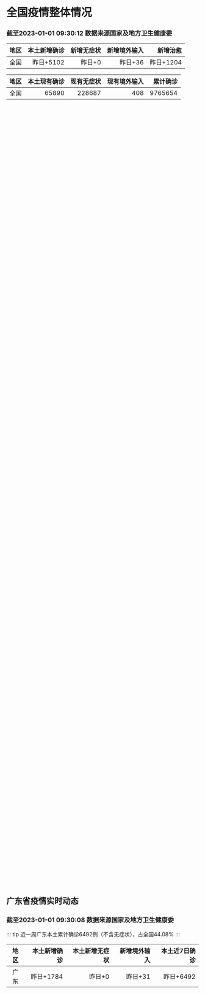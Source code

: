
# 全国疫情整体情况
### 截至2023-01-01 09:30:12 数据来源国家及地方卫生健康委

|地区|本土新增确诊|新增无症状|新增境外输入|新增治愈|
|:--:|---:|---:|---:|---:|
|全国|昨日+5102|昨日+0|昨日+36|昨日+1204|

|地区|本土现有确诊|现有无症状|现有境外输入|累计确诊|
|:--:|---:|---:|---:|---:|
|全国|65890|228687|408|9765654|

<ChinaMap :dataList="dataList" :title="title"/>

<div id="chinaDayModify" style="width:100%;height:500px;margin-bottom:10px;"></div>
<div id="chinaAddHistoryData" style="width:100%;height:500px;margin-bottom:10px;"></div>
<div id="chinaNowHistoryData" style="width:100%;height:500px;margin-bottom:10px;"></div>
<div id="chinaTotalHistoryData" style="width:100%;height:500px;margin-bottom:10px;"></div>


## 广东省疫情实时动态
### 截至2023-01-01 09:30:08 数据来源国家及地方卫生健康委

::: tip 近一周广东本土累计确诊6492例（不含无症状），占全国44.08%
:::

|地区|本土新增确诊|本土新增无症状|新增境外输入|本土近7日确诊|
|:--:|---:|---:|---:|---:|
|广东|昨日+1784|昨日+0|昨日+31|昨日+6492|

<div id="guangdongModify" style="width:100%;height:500px;margin-bottom:10px;"></div>
<div id="guangdongTotalHistory" style="width:100%;height:500px;margin-bottom:10px;"></div>
<div id="guangzhouModifyHistory" style="width:100%;height:500px;margin-bottom:10px;"></div>


<script>
import * as echarts from 'echarts'
export default {
  data(){
    return {
      title: '新增本土确诊',
      dataList: [{name: '台湾', value: 0, addList: []},{name: '香港', value: 0, addList: []},{name: '广东', value: 1784, addList: [{name: '未公布来源', num: 1784},
]},{name: '湖北', value: 103, addList: [{name: '未公布来源', num: 103},
]},{name: '上海', value: 57, addList: [{name: '未公布来源', num: 57},
]},{name: '吉林', value: 7, addList: [{name: '未公布来源', num: 7},
]},{name: '四川', value: 180, addList: [{name: '未公布来源', num: 180},
]},{name: '重庆', value: 272, addList: [{name: '未公布来源', num: 272},
]},{name: '福建', value: 562, addList: [{name: '未公布来源', num: 562},
]},{name: '海南', value: 2, addList: [{name: '未公布来源', num: 2},
]},{name: '河南', value: 27, addList: [{name: '未公布来源', num: 27},
]},{name: '内蒙古', value: 6, addList: [{name: '未公布来源', num: 6},
]},{name: '北京', value: 718, addList: [{name: '未公布来源', num: 718},
]},{name: '云南', value: 162, addList: [{name: '未公布来源', num: 162},
]},{name: '浙江', value: 16, addList: [{name: '未公布来源', num: 16},
]},{name: '陕西', value: 211, addList: [{name: '未公布来源', num: 211},
]},{name: '黑龙江', value: 43, addList: [{name: '未公布来源', num: 43},
]},{name: '山西', value: 72, addList: [{name: '未公布来源', num: 72},
]},{name: '山东', value: 15, addList: [{name: '未公布来源', num: 15},
]},{name: '湖南', value: 151, addList: [{name: '未公布来源', num: 151},
]},{name: '江苏', value: 26, addList: [{name: '未公布来源', num: 26},
]},{name: '天津', value: 62, addList: [{name: '未公布来源', num: 62},
]},{name: '辽宁', value: 62, addList: [{name: '未公布来源', num: 62},
]},{name: '河北', value: 13, addList: [{name: '未公布来源', num: 13},
]},{name: '广西', value: 399, addList: [{name: '未公布来源', num: 399},
]},{name: '新疆', value: 0, addList: []},{name: '澳门', value: 0, addList: []},{name: '江西', value: 74, addList: [{name: '未公布来源', num: 74},
]},{name: '贵州', value: 7, addList: [{name: '未公布来源', num: 7},
]},{name: '安徽', value: 10, addList: [{name: '未公布来源', num: 10},
]},{name: '甘肃', value: 3, addList: [{name: '未公布来源', num: 3},
]},{name: '西藏', value: 0, addList: []},{name: '青海', value: 0, addList: []},{name: '宁夏', value: 58, addList: [{name: '未公布来源', num: 58},
]},{name: '南海诸岛', value: 0, addList: []}]
    }
  },
  mounted () {
    const themeObj = {"color":["#2ec7c9","#b6a2de","#5ab1ef","#ffb980","#d87a80","#8d98b3","#e5cf0d","#97b552","#95706d","#dc69aa","#07a2a4","#9a7fd1","#588dd5","#f5994e","#c05050","#59678c","#c9ab00","#7eb00a","#6f5553","#c14089"],"backgroundColor":"rgba(0,0,0,0)","textStyle":{},"title":{"textStyle":{"color":"#008acd"},"subtextStyle":{"color":"#aaaaaa"}},"line":{"itemStyle":{"borderWidth":1},"lineStyle":{"width":2},"symbolSize":3,"symbol":"emptyCircle","smooth":true},"radar":{"itemStyle":{"borderWidth":1},"lineStyle":{"width":2},"symbolSize":3,"symbol":"emptyCircle","smooth":true},"bar":{"itemStyle":{"barBorderWidth":0,"barBorderColor":"#ccc"}},"pie":{"itemStyle":{"borderWidth":0,"borderColor":"#ccc"}},"scatter":{"itemStyle":{"borderWidth":0,"borderColor":"#ccc"}},"boxplot":{"itemStyle":{"borderWidth":0,"borderColor":"#ccc"}},"parallel":{"itemStyle":{"borderWidth":0,"borderColor":"#ccc"}},"sankey":{"itemStyle":{"borderWidth":0,"borderColor":"#ccc"}},"funnel":{"itemStyle":{"borderWidth":0,"borderColor":"#ccc"}},"gauge":{"itemStyle":{"borderWidth":0,"borderColor":"#ccc"}},"candlestick":{"itemStyle":{"color":"#d87a80","color0":"#2ec7c9","borderColor":"#d87a80","borderColor0":"#2ec7c9","borderWidth":1}},"graph":{"itemStyle":{"borderWidth":0,"borderColor":"#ccc"},"lineStyle":{"width":1,"color":"#aaaaaa"},"symbolSize":3,"symbol":"emptyCircle","smooth":true,"color":["#2ec7c9","#b6a2de","#5ab1ef","#ffb980","#d87a80","#8d98b3","#e5cf0d","#97b552","#95706d","#dc69aa","#07a2a4","#9a7fd1","#588dd5","#f5994e","#c05050","#59678c","#c9ab00","#7eb00a","#6f5553","#c14089"],"label":{"color":"#eeeeee"}},"map":{"itemStyle":{"areaColor":"#dddddd","borderColor":"#eeeeee","borderWidth":0.5},"label":{"color":"#d87a80"},"emphasis":{"itemStyle":{"areaColor":"rgba(254,153,78,1)","borderColor":"#444","borderWidth":1},"label":{"color":"rgb(100,0,0)"}}},"geo":{"itemStyle":{"areaColor":"#dddddd","borderColor":"#eeeeee","borderWidth":0.5},"label":{"color":"#d87a80"},"emphasis":{"itemStyle":{"areaColor":"rgba(254,153,78,1)","borderColor":"#444","borderWidth":1},"label":{"color":"rgb(100,0,0)"}}},"categoryAxis":{"axisLine":{"show":true,"lineStyle":{"color":"#008acd"}},"axisTick":{"show":true,"lineStyle":{"color":"#333"}},"axisLabel":{"show":true,"color":"#333"},"splitLine":{"show":false,"lineStyle":{"color":["#eee"]}},"splitArea":{"show":false,"areaStyle":{"color":["rgba(250,250,250,0.3)","rgba(200,200,200,0.3)"]}}},"valueAxis":{"axisLine":{"show":true,"lineStyle":{"color":"#008acd"}},"axisTick":{"show":true,"lineStyle":{"color":"#333"}},"axisLabel":{"show":true,"color":"#333"},"splitLine":{"show":true,"lineStyle":{"color":["#eee"]}},"splitArea":{"show":true,"areaStyle":{"color":["rgba(250,250,250,0.3)","rgba(200,200,200,0.3)"]}}},"logAxis":{"axisLine":{"show":true,"lineStyle":{"color":"#008acd"}},"axisTick":{"show":true,"lineStyle":{"color":"#333"}},"axisLabel":{"show":true,"color":"#333"},"splitLine":{"show":true,"lineStyle":{"color":["#eee"]}},"splitArea":{"show":true,"areaStyle":{"color":["rgba(250,250,250,0.3)","rgba(200,200,200,0.3)"]}}},"timeAxis":{"axisLine":{"show":true,"lineStyle":{"color":"#008acd"}},"axisTick":{"show":true,"lineStyle":{"color":"#333"}},"axisLabel":{"show":true,"color":"#333"},"splitLine":{"show":true,"lineStyle":{"color":["#eee"]}},"splitArea":{"show":false,"areaStyle":{"color":["rgba(250,250,250,0.3)","rgba(200,200,200,0.3)"]}}},"toolbox":{"iconStyle":{"borderColor":"#2ec7c9"},"emphasis":{"iconStyle":{"borderColor":"#18a4a6"}}},"legend":{"textStyle":{"color":"#333333"}},"tooltip":{"axisPointer":{"lineStyle":{"color":"#008acd","width":"1"},"crossStyle":{"color":"#008acd","width":"1"}}},"timeline":{"lineStyle":{"color":"#008acd","width":1},"itemStyle":{"color":"#008acd","borderWidth":1},"controlStyle":{"color":"#008acd","borderColor":"#008acd","borderWidth":0.5},"checkpointStyle":{"color":"#2ec7c9","borderColor":"#2ec7c9"},"label":{"color":"#008acd"},"emphasis":{"itemStyle":{"color":"#a9334c"},"controlStyle":{"color":"#008acd","borderColor":"#008acd","borderWidth":0.5},"label":{"color":"#008acd"}}},"visualMap":{"color":["#5ab1ef","#e0ffff"]},"dataZoom":{"backgroundColor":"rgba(47,69,84,0)","dataBackgroundColor":"#efefff","fillerColor":"rgba(182,162,222,0.2)","handleColor":"#008acd","handleSize":"100%","textStyle":{"color":"#333333"}},"markPoint":{"label":{"color":"#eeeeee"},"emphasis":{"label":{"color":"#eeeeee"}}}}

    echarts.registerTheme('dark', (themeObj))

    this.chartChDay = echarts.init(document.getElementById("chinaDayModify"), "dark")
,this.chartChAdd = echarts.init(document.getElementById("chinaAddHistoryData"), "dark")
,this.chartChNow = echarts.init(document.getElementById("chinaNowHistoryData"), "dark")
,this.chartChTotal = echarts.init(document.getElementById("chinaTotalHistoryData"), "dark")
,this.chartGdMod = echarts.init(document.getElementById("guangdongModify"), "dark")
,this.chartGdTotal = echarts.init(document.getElementById("guangdongTotalHistory"), "dark")
,this.chartGzMod = echarts.init(document.getElementById("guangzhouModifyHistory"), "dark")


    const option_gd_mod = {
      title: {
        text: '广东疫情新增趋势（人）'
      },
      tooltip: {
        trigger: 'axis',
        axisPointer: {
          type: 'cross',
          label: {
            backgroundColor: '#6a7985'
          }
        }
      },
      legend: {
        top: 20,
        data: [{name: '本土新增确诊',icon: 'rect'}, {name: '本土新增无症状',icon: 'rect'},{name: '新增境外输入',icon: 'rect'}]
      },
      grid: {
        left: '3%',
        right: '4%',
        bottom: '3%',
        containLabel: true
      },
      toolbox: {
        feature: {
          saveAsImage: {}
        }
      },
      xAxis: {
        type: 'category',
        boundaryGap: false,
        data: ["11.03","11.04","11.05","11.06","11.07","11.08","11.09","11.10","11.11","11.12","11.13","11.14","11.15","11.16","11.17","11.18","11.19","11.20","11.21","11.22","11.23","11.24","11.25","11.26","11.27","11.28","11.29","11.30","12.01","12.02","12.03","12.04","12.05","12.06","12.07","12.08","12.09","12.10","12.11","12.12","12.13","12.14","12.15","12.16","12.17","12.18","12.19","12.20","12.21","12.22","12.23","12.24","12.25","12.26","12.27","12.28","12.29","12.30","12.31",]
      },
      yAxis: {
        type: 'value'
      },
      series: [
        {
          name: '本土新增确诊',
          type: 'line',
          areaStyle: {},
          emphasis: {
            focus: 'series'
          },
          data: [195,219,252,224,319,592,500,546,760,727,707,586,564,1246,1338,1102,1157,984,781,860,1791,892,991,1386,1347,1168,1518,1599,1782,1666,1868,1686,2120,1719,1437,1391,1115,735,879,775,1044,857,1065,990,915,846,1075,1171,1325,1599,1737,1384,1182,1976,2233,2239,2400,2766,1784,]
        },
        {
          name: '本土新增无症状',
          type: 'line',
          areaStyle: {},
          emphasis: {
            focus: 'series'
          },
          data: [470,669,1330,1882,2330,2611,2507,2461,2996,3541,3941,5047,6215,8576,9110,8535,8381,8101,8241,7951,7505,7584,7405,7705,7761,7725,7236,6315,6010,5053,4785,4816,3421,3200,2713,1989,1819,1791,1468,1264,1817,0,0,0,0,0,0,0,0,0,0,0,0,0,0,0,0,0,0,]
        },
        {
          name: '新增境外输入',
          type: 'line',
          areaStyle: {},
          emphasis: {
            focus: 'series'
          },
          data: [13,9,21,10,12,16,14,23,9,15,19,19,24,10,20,13,21,38,35,23,19,23,25,23,24,19,11,12,16,12,14,17,15,15,14,12,10,27,21,22,5,17,17,13,17,31,36,18,47,41,6,11,5,22,82,4,18,9,31,]
        }
      ]
    };

    const option_gd_total = {
      title: {
        text: '广东疫情概览（人）'
      },
      tooltip: {
        trigger: 'axis',
        axisPointer: {
          type: 'cross',
          label: {
            backgroundColor: '#6a7985'
          }
        }
      },
      legend: {
        top: 20,
        data: [{name: '累计确诊',icon: 'rect'},{name: '累计治愈',icon: 'rect'}]
      },
      grid: {
        left: '3%',
        right: '4%',
        bottom: '3%',
        containLabel: true
      },
      toolbox: {
        feature: {
          saveAsImage: {}
        }
      },
      xAxis: {
        type: 'category',
        boundaryGap: false,
        data: ["11.03","11.04","11.05","11.06","11.07","11.08","11.09","11.10","11.11","11.12","11.13","11.14","11.15","11.16","11.17","11.18","11.19","11.20","11.21","11.22","11.23","11.24","11.25","11.26","11.27","11.28","11.29","11.30","12.01","12.02","12.03","12.04","12.05","12.06","12.07","12.08","12.09","12.10","12.11","12.12","12.13","12.14","12.15","12.16","12.17","12.18","12.19","12.20","12.21","12.22","12.23","12.24","12.25","12.26","12.27","12.28","12.29","12.30","12.31",]
      },
      yAxis: {
        type: 'value'
      },
      series: [
        {
          name: '累计确诊',
          type: 'line',
          areaStyle: {},
          emphasis: {
            focus: 'series'
          },
          data: [12591,12819,13092,13336,13657,14264,14779,15348,16117,16859,17585,18190,18778,20034,21392,22507,23685,24707,25523,26406,28216,29131,30147,31556,32927,34114,35643,37254,38666,40344,42226,43929,46450,48187,49638,51041,52166,52928,53828,54625,55674,56548,57630,58633,59565,60442,61553,62742,64114,65754,67497,68892,70079,72077,74392,76635,79053,79053,80868,]
        },
        {
          name: '累计治愈',
          type: 'line',
          areaStyle: {},
          emphasis: {
            focus: 'series'
          },
          data: [10298,10298,10298,10298,10298,11470,11470,11470,11470,11470,11470,11470,11470,11470,11470,11470,11470,11470,11470,11470,11470,11470,11470,11470,11470,11470,22472,22472,24794,24794,24794,24794,24794,24794,24794,24794,24794,24794,24794,24794,24794,24794,24794,24794,24794,24794,24794,51366,51366,51366,51366,51366,51366,51366,51366,51366,51366,51366,51366,]
        }
      ]
    };

    const option_gz_mod = {
      title: {
        text: '广州疫情新增趋势（人）'
      },
      tooltip: {
        trigger: 'axis',
        axisPointer: {
          type: 'cross',
          label: {
            backgroundColor: '#6a7985'
          }
        }
      },
      legend: {
        top: 20,
        data: [{name: '本土新增确诊',icon: 'rect'},{name: '本土新增无症状',icon: 'rect'}]
      },
      grid: {
        left: '3%',
        right: '4%',
        bottom: '3%',
        containLabel: true
      },
      toolbox: {
        feature: {
          saveAsImage: {}
        }
      },
      xAxis: {
        type: 'category',
        boundaryGap: false,
        data: ["1103","1104","1105","1106","1107","1108","1109","1110","1111","1112","1113","1114","1115","1116","1117","1118","1119","1120","1121","1122","1123","1124","1125","1126","1127","1128","1129","1130","1201","1202","1203","1204","1205","1206","1207","1208","1209","1210","1211","1212","1213","1214","1215","1216","1217","1218","1219","1220","1221","1222","1223","1224","1225",]
      },
      yAxis: {
        type: 'value'
      },
      series: [
        {
          name: '本土新增确诊',
          type: 'line',
          areaStyle: {},
          emphasis: {
            focus: 'series'
          },
          data: [149,168,183,158,232,478,423,466,694,662,656,552,509,1189,1241,983,1050,882,681,722,1645,734,824,1177,1129,959,1236,1313,1468,1201,1197,1044,1505,1233,1042,968,591,286,432,366,554,370,505,451,403,374,537,564,546,0,0,0,0,]
        },
        {
          name: '本土新增无症状',
          type: 'line',
          areaStyle: {},
          emphasis: {
            focus: 'series'
          },
          data: [430,635,1259,1813,2263,2546,2430,2358,2921,3464,3876,4977,6138,8486,8989,8444,8234,7885,7957,7735,7192,7267,7058,7266,7166,6993,6454,5629,5185,4096,3771,3663,2262,2090,1640,1005,804,817,599,434,741,0,0,0,0,0,0,0,0,0,0,0,0,]
        }
      ]
    };

    const option_ch_day  = {
      series: [
        {
          type: 'treemap',
          data: [
            {
              name: '本土新增确诊昨日+5102',
              value: 5102,
            },
            {
              name: '新增无症状昨日+0',
              value: 1,
            },
            {
              name: '新增境外输入昨日+36',
              value: 36,
            },
            {
              name: '新增治愈昨日+1204',
              value: 1204,
            },
          ]
        }
      ]
    };

    const option_ch_add = {
      title: {
        text: '新增疫情整体走势'
      },
      tooltip: {
        trigger: 'axis',
        axisPointer: {
          type: 'cross',
          label: {
            backgroundColor: '#6a7985'
          }
        }
      },
      legend: {
        top: 20,
        data: [{name: '本土确诊',icon: 'rect'}, {name: '无症状感染',icon: 'rect'},{name: '新增境外输入',icon: 'rect'}]
      },
      grid: {
        left: '3%',
        right: '4%',
        bottom: '3%',
        containLabel: true
      },
      toolbox: {
        feature: {
          saveAsImage: {}
        }
      },
      xAxis: {
        type: 'category',
        boundaryGap: false,
        data: ["11.01","11.02","11.03","11.04","11.05","11.06","11.07","11.08","11.09","11.10","11.11","11.12","11.13","11.14","11.15","11.16","11.17","11.18","11.19","11.20","11.21","11.22","11.23","11.24","11.25","11.26","11.27","11.28","11.29","11.30","12.01","12.02","12.03","12.04","12.05","12.06","12.07","12.08","12.09","12.10","12.11","12.12","12.13","12.14","12.15","12.16","12.17","12.18","12.19","12.20","12.21","12.22","12.23","12.24","12.25","12.26","12.27","12.28","12.29","12.30","12.31",]
      },
      yAxis: {
        type: 'value'
      },
      series: [
        {
          name: '本土确诊',
          type: 'line',
          areaStyle: {},
          emphasis: {
            focus: 'series'
          },
          data: [409,531,704,596,526,535,843,1294,1133,1150,1452,1675,1747,1621,1568,2328,2276,2055,2204,2277,2145,2641,3927,3041,3405,3648,3748,3561,4236,4080,4233,3933,4168,4247,4988,4351,4031,3588,3034,2270,2171,2270,2249,1944,2091,2229,2028,1918,2656,3049,2966,3696,4103,2940,2637,4388,5136,5080,5491,7179,5102,]
        },
        {
          name: '无症状感染',
          type: 'line',
          areaStyle: {},
          emphasis: {
            focus: 'series'
          },
          data: [2346,2669,3167,3063,3894,4961,6632,6882,7691,9385,10351,13086,14325,16151,18491,20804,22853,22208,22011,24547,25754,26242,27517,29654,31504,35858,36304,34860,33376,31720,30539,28894,27433,25477,22859,20764,17134,13004,10551,8327,6455,5181,0,0,0,0,0,0,0,0,0,0,0,0,0,0,0,0,0,0,0,]
        },
        {
          name: '新增境外输入',
          type: 'line',
          areaStyle: {},
          emphasis: {
            focus: 'series'
          },
          data: [56,50,53,61,62,34,47,52,52,59,52,36,47,40,55,60,86,82,63,88,80,78,83,62,69,61,74,63,52,70,45,55,45,71,58,58,48,49,48,68,69,45,42,56,66,57,69,77,66,52,64,65,25,43,31,48,95,22,24,25,36,]
        }
      ]
    };

    const option_ch_now = {
      title: {
        text: '现有疫情整体走势'
      },
      tooltip: {
        trigger: 'axis',
        axisPointer: {
          type: 'cross',
          label: {
            backgroundColor: '#6a7985'
          }
        }
      },
      legend: {
        top: 20,
        data: [{name: '本土确诊',icon: 'rect'}, {name: '无症状感染',icon: 'rect'},{name: '新增境外输入',icon: 'rect'}]
      },
      grid: {
        left: '3%',
        right: '4%',
        bottom: '3%',
        containLabel: true
      },
      toolbox: {
        feature: {
          saveAsImage: {}
        }
      },
      xAxis: {
        type: 'category',
        boundaryGap: false,
        data: ["11.01","11.02","11.03","11.04","11.05","11.06","11.07","11.08","11.09","11.10","11.11","11.12","11.13","11.14","11.15","11.16","11.17","11.18","11.19","11.20","11.21","11.22","11.23","11.24","11.25","11.26","11.27","11.28","11.29","11.30","12.01","12.02","12.03","12.04","12.05","12.06","12.07","12.08","12.09","12.10","12.11","12.12","12.13","12.14","12.15","12.16","12.17","12.18","12.19","12.20","12.21","12.22","12.23","12.24","12.25","12.26","12.27","12.28","12.29","12.30","12.31",]
      },
      yAxis: {
        type: 'value'
      },
      series: [
        {
          name: '本土确诊',
          type: 'line',
          areaStyle: {},
          emphasis: {
            focus: 'series'
          },
          data: [4324,4641,5070,5473,5792,6113,6742,7801,8635,9385,10387,11647,12855,13935,14820,16631,17901,19102,20202,21550,22606,23923,26090,27429,28985,30646,32348,33190,34851,36571,38012,38648,39571,40008,41882,42366,42724,42640,41065,38903,37461,35849,34830,34288,34283,33888,34193,34808,35509,36636,37295,38884,41265,43449,45397,48154,51406,54566,57769,61980,65890,]
        },
        {
          name: '无症状感染',
          type: 'line',
          areaStyle: {},
          emphasis: {
            focus: 'series'
          },
          data: [530,523,527,530,532,504,502,512,520,530,532,528,534,538,525,541,576,607,627,660,690,707,723,735,760,764,781,777,765,776,736,710,657,625,599,589,542,518,494,488,507,491,444,412,424,446,460,490,467,475,475,471,434,419,406,396,445,435,421,406,408,]
        },
        {
          name: '新增境外输入',
          type: 'line',
          areaStyle: {},
          emphasis: {
            focus: 'series'
          },
          data: [20631,22423,24734,26924,30018,34158,39861,45493,51292,59141,67715,79170,91603,105362,120524,136643,154412,172048,188616,207376,226934,245895,264312,281195,299495,318626,340796,360424,375154,386771,394333,394150,389264,382512,369357,354890,340392,320318,294934,272508,249168,228687,228687,228687,228687,228687,228687,228687,228687,228687,228687,228687,228687,228687,228687,228687,228687,228687,228687,228687,228687,]
        }
      ]
    };

    const option_ch_total = {
      title: {
        text: '累计疫情整体走势'
      },
      tooltip: {
        trigger: 'axis',
        axisPointer: {
          type: 'cross',
          label: {
            backgroundColor: '#6a7985'
          }
        }
      },
      legend: {
        top: 20,
        data: [{name: '确诊(含港澳台)', con: 'rect'}, {name: '死亡(含港澳台)',icon: 'rect'}]
      },
      grid: {
        left: '3%',
        right: '4%',
        bottom: '3%',
        containLabel: true
      },
      toolbox: {
        feature: {
          saveAsImage: {}
        }
      },
      xAxis: {
        type: 'category',
        boundaryGap: false,
        data: ["11.01","11.02","11.03","11.04","11.05","11.06","11.07","11.08","11.09","11.10","11.11","11.12","11.13","11.14","11.15","11.16","11.17","11.18","11.19","11.20","11.21","11.22","11.23","11.24","11.25","11.26","11.27","11.28","11.29","11.30","12.01","12.02","12.03","12.04","12.05","12.06","12.07","12.08","12.09","12.10","12.11","12.12","12.13","12.14","12.15","12.16","12.17","12.18","12.19","12.20","12.21","12.22","12.23","12.24","12.25","12.26","12.27","12.28","12.29","12.30","12.31",]
      },
      yAxis: {
        type: 'value'
      },
      series: [
        {
          name: '确诊(含港澳台)',
          type: 'line',
          areaStyle: {},
          emphasis: {
            focus: 'series'
          },
          data: [8444367,8478830,8510115,8538758,8565587,8591083,8609153,8635852,8662662,8686925,8709454,8731122,8752310,8771347,8792321,8818365,8841863,8862956,8882454,8901981,8917011,8938818,8961750,8981987,9000592,9018455,9036539,9051741,9074256,9074256,9074256,9074256,9074256,9074256,9190921,9212751,9212751,9212751,9212751,9293435,9293435,9326304,9326304,9326304,9326304,9326304,9326304,9326304,9326304,9326304,9326304,9326304,9558276,9558276,9558276,9558276,9558276,9558276,9558276,9765654,9765654,]
        },
        {
          name: '死亡(含港澳台)',
          type: 'line',
          areaStyle: {},
          emphasis: {
            focus: 'series'
          },
          data: [26823,26823,26823,26823,26823,26823,28900,28939,28939,28939,28939,28939,28939,28939,28939,28939,28939,28939,28939,28939,28939,28939,28939,28939,28939,28939,28939,28939,28939,28939,28939,28939,28939,28939,28939,28939,28939,28939,28939,28939,28939,28939,28939,28939,28939,28939,28939,28939,28939,28939,28939,28939,28939,28939,28939,28939,28939,28939,28939,28939,28939,]
        }
      ]
    };

    this.chartGdMod.setOption(option_gd_mod);
    this.chartGdTotal.setOption(option_gd_total);
    this.chartGzMod.setOption(option_gz_mod);
    this.chartChDay.setOption(option_ch_day);
    this.chartChAdd.setOption(option_ch_add);
    this.chartChNow.setOption(option_ch_now);
    this.chartChTotal.setOption(option_ch_total);

    window.onresize = () => {
      this.chartGdMod.resize()
      this.chartGdTotal.resize()
      this.chartGzMod.resize()
      this.chartChDay.resize()
      this.chartChAdd.resize()
      this.chartChNow.resize()
      this.chartChTotal.resize()
    }
  }
}
</script>

## 广东省各地区疫情情况

::: danger 0个中高风险地区
:::

|地区|本土新增确诊|本土新增无症状|本土近7日确诊|中高风险地区|
|:--:|---:|---:|---:|---:|
|未公布来源|+1784|0|0|0|
|广州|0|0|+3023|0|
|汕头|0|0|+514|0|
|深圳|0|0|+480|0|
|云浮|0|0|+320|0|
|惠州|0|0|+302|0|
|佛山|0|0|+258|0|
|潮州|0|0|+253|0|
|中山|0|0|+210|0|
|珠海|0|0|+207|0|
|阳江|0|0|+195|0|
|湛江|0|0|+139|0|
|茂名|0|0|+120|0|
|江门|0|0|+111|0|
|肇庆|0|0|+69|0|
|梅州|0|0|+62|0|
|韶关|0|0|+61|0|
|汕尾|0|0|+55|0|
|清远|0|0|+43|0|
|东莞|0|0|+35|0|
|河源|0|0|+19|0|
|揭阳|0|0|+16|0|


## 广东疫情热点动态

  
### 12-31 23:02
::: tip 湛江中心人民医院新冠疫苗临时接种点暂停接种的公告
  近日，笔者从“赤坎发布”微信公众号获悉，湛江中心人民医院自2023年1月1日起至2月28日暂停新冠疫苗接种工作，具体内容如下：  广大市民朋友们：  为全力做好疫情救治的保障及在院患者的诊疗工作，...

信息来源：南方PLUS

[阅读全文](https://h5.baike.qq.com/mobile/landing.html?docid=20221231A0867600&isNews=1&adtag=wxjk.yqssc.yqdt)
:::

### 12-31 22:26
::: tip 广东罗浮山国药向各界捐赠千万元百草油等抗疫药品
 图为广东罗浮山国药向社会各界捐赠药品现场　罗浮山国药 供图 中新网惠州12月31日电 (记者 宋秀杰)记者31日从广东罗浮山国药了解到，今年12月初以来，罗浮山国药已向广东、山东、云南、贵州等全国多...

信息来源：中国新闻网

[阅读全文](https://h5.baike.qq.com/mobile/landing.html?docid=20221231A07Z7E00&isNews=1&adtag=wxjk.yqssc.yqdt)
:::

### 12-31 19:05
::: tip 保健康、防重症！梅州发布元旦春节期间防疫工作十二条
  日前，梅州印发2023年元旦春节期间新型冠状病毒感染疫情防控工作方案（下称“《方案》”），强调要围绕“保健康、防重症”的目标，坚持科学防治、精准施策，推动落实“四方责任”，强化人员安全有序流动、强...

信息来源：南方PLUS

[阅读全文](https://h5.baike.qq.com/mobile/landing.html?docid=20221231A0654Z00&isNews=1&adtag=wxjk.yqssc.yqdt)
:::

### 12-31 12:02
::: tip 爱心送药解“疫”时之忧！潮安区凤凰镇设8个“爱心防疫”服务点
  12月30日，潮州市潮安区凤凰镇举行捐赠爱心药品仪式，潮州市金凤凰公益基金会向凤凰镇捐赠出移动式制氧机10台，布洛芬、对乙酰氨基酚等退烧药9.5万片，复方板蓝根颗粒和医用口罩一批，帮助全镇65周岁...

信息来源：南方PLUS

[阅读全文](https://h5.baike.qq.com/mobile/landing.html?docid=20221231A02KLF00&isNews=1&adtag=wxjk.yqssc.yqdt)
:::

### 12-29 23:25
::: tip “黑市”价格过万！辉瑞新冠药被疯抢，记者实探深圳医院…更多新冠治疗药物在路上
随着感染患者持续增加，新冠治疗药物的需求持续上升。其中，辉瑞新冠特效药Paxlovid作为最受关注的新冠口服抗病毒药，“黑市”价格过万却仍是一药难求。Paxlovid要不要买？怎么买？还有哪些替代选择...

信息来源：证券时报

[阅读全文](https://h5.baike.qq.com/mobile/landing.html?docid=20221229A09PSR00&isNews=1&adtag=wxjk.yqssc.yqdt)
:::

### 12-29 14:13
::: tip 嘉应制药：公司多款产品入选广东省新冠病毒感染者重点用药监管目录
嘉应制药12月29日在互动平台表示，根据《广东省新冠病毒感染者重点用药监管目录》，公司产品中入选的包括：橘红痰咳颗粒、双料喉风含片、双料喉风散、通宣理肺丸、重感灵片。面对疫情，公司从管理层到各部门员工...

信息来源：界面新闻

[阅读全文](https://h5.baike.qq.com/mobile/landing.html?docid=20221229A03Y9200&isNews=1&adtag=wxjk.yqssc.yqdt)
:::

### 12-29 10:02
::: tip 守护“一老一小”！珠海进一步落实新冠科学精准防控政策
  随着珠海市进一步落实新冠科学精准防控政策，“一老一小”成为医疗关注的重点。12月21日，珠海市卫生健康局党委书记、局长徐超龙，香洲区副区长苗奇峰走访珠海市养老中心，视察指导中心抗疫工作；珠海市人民...

信息来源：南方PLUS

[阅读全文](https://h5.baike.qq.com/mobile/landing.html?docid=20221229A01HYO00&isNews=1&adtag=wxjk.yqssc.yqdt)
:::

### 12-29 07:52
::: tip 新冠疫苗“第4针”深圳开打，三类人群应进行第二剂次加强针
记者12月28日从市卫健委获悉，新冠疫苗“第4针”深圳开打。现阶段，在第一剂次加强针基础上，主要有三类人群应进行第二剂次加强针：感染高风险人群、60岁以上老年人群以及具有较严重基础性疾病和免疫力低下人...

信息来源：深圳特区报

[阅读全文](https://h5.baike.qq.com/mobile/landing.html?docid=20221229A00NOS00&isNews=1&adtag=wxjk.yqssc.yqdt)
:::

### 12-28 16:39
::: tip 入境防疫隔离即将取消，三位亲历者讲述“回国路之变”
12月26日晚间，国务院联防联控机制印发《关于对新型冠状病毒感染实施“乙类乙管”的总体方案》。其中提出，优化中外人员往来管理，取消入境后全员核酸检测和集中隔离，取消“五个一”及客座率限制等国际客运航班...

信息来源：封面新闻

[阅读全文](https://h5.baike.qq.com/mobile/landing.html?docid=20221228A055QT00&isNews=1&adtag=wxjk.yqssc.yqdt)
:::

### 12-28 00:11
::: tip 避免“扑空”！阳江三大市级医院核酸检测均实行限号
  12月26日、27日，阳江市人民医院、阳江市公共卫生医院、阳江市妇幼保健院先后发布通告，对核酸检测服务进行调整，设置每日检测上限。请有需要的市民注意，以免“扑空”。  阳江市人民医院：  网上预约...

信息来源：南方PLUS

[阅读全文](https://h5.baike.qq.com/mobile/landing.html?docid=20221228A003O200&isNews=1&adtag=wxjk.yqssc.yqdt)
:::


## 广州疫情热点动态

  
### 12-31 23:02
::: tip 湛江中心人民医院新冠疫苗临时接种点暂停接种的公告
  近日，笔者从“赤坎发布”微信公众号获悉，湛江中心人民医院自2023年1月1日起至2月28日暂停新冠疫苗接种工作，具体内容如下：  广大市民朋友们：  为全力做好疫情救治的保障及在院患者的诊疗工作，...

信息来源：南方PLUS

[阅读全文](https://h5.baike.qq.com/mobile/landing.html?docid=20221231A0867600&isNews=1&adtag=wxjk.yqssc.yqdt)
:::

### 12-31 22:26
::: tip 广东罗浮山国药向各界捐赠千万元百草油等抗疫药品
 图为广东罗浮山国药向社会各界捐赠药品现场　罗浮山国药 供图 中新网惠州12月31日电 (记者 宋秀杰)记者31日从广东罗浮山国药了解到，今年12月初以来，罗浮山国药已向广东、山东、云南、贵州等全国多...

信息来源：中国新闻网

[阅读全文](https://h5.baike.qq.com/mobile/landing.html?docid=20221231A07Z7E00&isNews=1&adtag=wxjk.yqssc.yqdt)
:::

### 12-31 19:05
::: tip 保健康、防重症！梅州发布元旦春节期间防疫工作十二条
  日前，梅州印发2023年元旦春节期间新型冠状病毒感染疫情防控工作方案（下称“《方案》”），强调要围绕“保健康、防重症”的目标，坚持科学防治、精准施策，推动落实“四方责任”，强化人员安全有序流动、强...

信息来源：南方PLUS

[阅读全文](https://h5.baike.qq.com/mobile/landing.html?docid=20221231A0654Z00&isNews=1&adtag=wxjk.yqssc.yqdt)
:::

### 12-31 12:02
::: tip 爱心送药解“疫”时之忧！潮安区凤凰镇设8个“爱心防疫”服务点
  12月30日，潮州市潮安区凤凰镇举行捐赠爱心药品仪式，潮州市金凤凰公益基金会向凤凰镇捐赠出移动式制氧机10台，布洛芬、对乙酰氨基酚等退烧药9.5万片，复方板蓝根颗粒和医用口罩一批，帮助全镇65周岁...

信息来源：南方PLUS

[阅读全文](https://h5.baike.qq.com/mobile/landing.html?docid=20221231A02KLF00&isNews=1&adtag=wxjk.yqssc.yqdt)
:::

### 12-29 23:25
::: tip “黑市”价格过万！辉瑞新冠药被疯抢，记者实探深圳医院…更多新冠治疗药物在路上
随着感染患者持续增加，新冠治疗药物的需求持续上升。其中，辉瑞新冠特效药Paxlovid作为最受关注的新冠口服抗病毒药，“黑市”价格过万却仍是一药难求。Paxlovid要不要买？怎么买？还有哪些替代选择...

信息来源：证券时报

[阅读全文](https://h5.baike.qq.com/mobile/landing.html?docid=20221229A09PSR00&isNews=1&adtag=wxjk.yqssc.yqdt)
:::

### 12-29 14:13
::: tip 嘉应制药：公司多款产品入选广东省新冠病毒感染者重点用药监管目录
嘉应制药12月29日在互动平台表示，根据《广东省新冠病毒感染者重点用药监管目录》，公司产品中入选的包括：橘红痰咳颗粒、双料喉风含片、双料喉风散、通宣理肺丸、重感灵片。面对疫情，公司从管理层到各部门员工...

信息来源：界面新闻

[阅读全文](https://h5.baike.qq.com/mobile/landing.html?docid=20221229A03Y9200&isNews=1&adtag=wxjk.yqssc.yqdt)
:::

### 12-29 10:02
::: tip 守护“一老一小”！珠海进一步落实新冠科学精准防控政策
  随着珠海市进一步落实新冠科学精准防控政策，“一老一小”成为医疗关注的重点。12月21日，珠海市卫生健康局党委书记、局长徐超龙，香洲区副区长苗奇峰走访珠海市养老中心，视察指导中心抗疫工作；珠海市人民...

信息来源：南方PLUS

[阅读全文](https://h5.baike.qq.com/mobile/landing.html?docid=20221229A01HYO00&isNews=1&adtag=wxjk.yqssc.yqdt)
:::

### 12-29 07:52
::: tip 新冠疫苗“第4针”深圳开打，三类人群应进行第二剂次加强针
记者12月28日从市卫健委获悉，新冠疫苗“第4针”深圳开打。现阶段，在第一剂次加强针基础上，主要有三类人群应进行第二剂次加强针：感染高风险人群、60岁以上老年人群以及具有较严重基础性疾病和免疫力低下人...

信息来源：深圳特区报

[阅读全文](https://h5.baike.qq.com/mobile/landing.html?docid=20221229A00NOS00&isNews=1&adtag=wxjk.yqssc.yqdt)
:::

### 12-28 16:39
::: tip 入境防疫隔离即将取消，三位亲历者讲述“回国路之变”
12月26日晚间，国务院联防联控机制印发《关于对新型冠状病毒感染实施“乙类乙管”的总体方案》。其中提出，优化中外人员往来管理，取消入境后全员核酸检测和集中隔离，取消“五个一”及客座率限制等国际客运航班...

信息来源：封面新闻

[阅读全文](https://h5.baike.qq.com/mobile/landing.html?docid=20221228A055QT00&isNews=1&adtag=wxjk.yqssc.yqdt)
:::

### 12-28 00:11
::: tip 避免“扑空”！阳江三大市级医院核酸检测均实行限号
  12月26日、27日，阳江市人民医院、阳江市公共卫生医院、阳江市妇幼保健院先后发布通告，对核酸检测服务进行调整，设置每日检测上限。请有需要的市民注意，以免“扑空”。  阳江市人民医院：  网上预约...

信息来源：南方PLUS

[阅读全文](https://h5.baike.qq.com/mobile/landing.html?docid=20221228A003O200&isNews=1&adtag=wxjk.yqssc.yqdt)
:::

